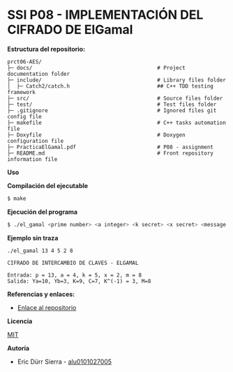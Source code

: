 # SSI P08 - IMPLEMENTACIÓN DEL CIFRADO DE ElGamal


**Estructura del repositorio:**

```
prct06-AES/
├─ docs/                                        # Project documentation folder
├─ include/                                     # Library files folder
│  ├─ Catch2/catch.h                            ## C++ TDD testing framework
├─ src/                                         # Source files folder
├─ test/                                        # Test files folder
├─ .gitignore                                   # Ignored files git config file
├─ makefile                                     # C++ tasks automation file
├─ Doxyfile                                     # Doxygen configuration file 
├─ PracticaElGamal.pdf                          # P08 - assignment
├─ README.md                                    # Front repository information file
```

**Uso**

**Compilación del ejecutable**

```bash
$ make
```

**Ejecución del programa**

```bash
$ ./el_gamal <prime number> <a integer> <k secret> <x secret> <message number>

```

**Ejemplo sin traza**

```
./el_gamal 13 4 5 2 8

CIFRADO DE INTERCAMBIO DE CLAVES - ELGAMAL

Entrada: p = 13, a = 4, k = 5, x = 2, m = 8
Salida: Ya=10, Yb=3, K=9, C=7, K^(-1) = 3, M=8
```


**Referencias y enlaces:**

- [Enlace al repositorio](https://github.com/Eric-Durr/P08-ElGamal)


**Licencia**

[MIT](https://choosealicense.com/licenses/mit/)

**Autoría**

- Eric Dürr Sierra - [alu0101027005](alu0101027005@ull.edu.es)

